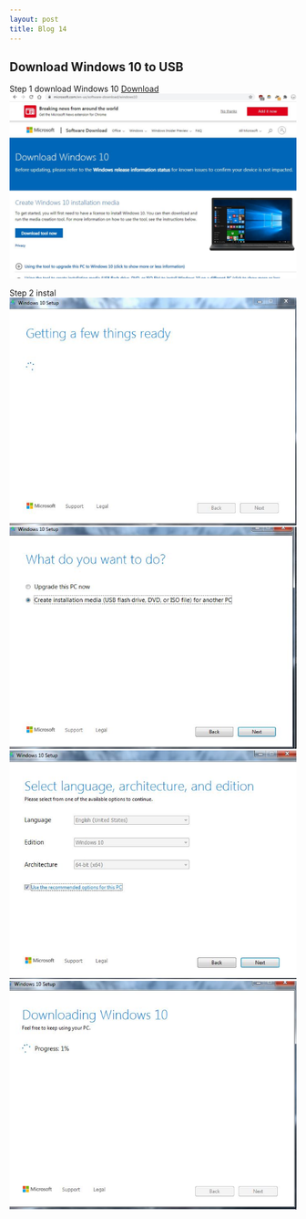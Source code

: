 ```yaml
---
layout: post
title: Blog 14
---
```


## Download Windows 10 to USB
Step 1 download
Windows 10 [Download](https://www.microsoft.com/en-us/software-download/windows10)
![image](/images/blog14/0.jpg)

Step 2 instal
![image](/images/blog14/1.jpg)
![image](/images/blog14/2.jpg)
![image](/images/blog14/3.jpg)
![image](/images/blog14/4.jpg)

